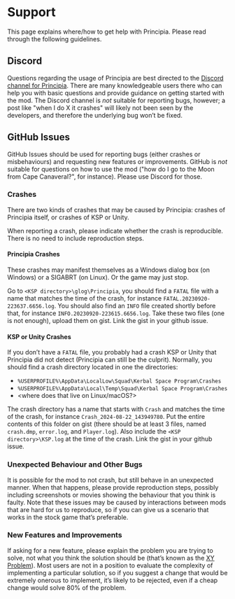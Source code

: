 # Support

This page explains where/how to get help with Principia. Please read through the
following guidelines.

## Discord

Questions regarding the usage of Principia are best directed to the [Discord
channel for
Principia](https://discord.com/channels/319857228905447436/480397772248580098).
There are many knowledgeable users there who can help you with basic questions
and provide guidance on getting started with the mod.  The Discord channel is
*not* suitable for reporting bugs, however; a post like "when I do X it crashes"
will likely not been seen by the developers, and therefore the underlying bug
won’t be fixed.

## GitHub Issues

GitHub Issues should be used for reporting bugs (either crashes or
misbehaviours) and requesting new features or improvements.  GitHub is *not*
suitable for questions on how to use the mod ("how do I go to the Moon from Cape
Canaveral?", for instance).  Please use Discord for those.

### Crashes

There are two kinds of crashes that may be caused by Principia: crashes of 
Principia itself, or crashes of KSP or Unity.

When reporting a crash, please indicate whether the crash is reproducible.
There is no need to include reproduction steps.

#### Principia Crashes

These crashes may manifest themselves as a Windows dialog box (on Windows) or a 
SIGABRT (on Linux).  Or the game may just stop.

Go to `<KSP directory>\glog\Principia`, you should find a `FATAL` file with a
name that matches the time of the crash, for instance
`FATAL.20230920-223637.6656.log`. You should also find an `INFO` file created
shortly before that, for instance `INFO.20230920-223615.6656.log`.  Take these
two files (one is not enough), upload them on gist. Link the gist in your github
issue.

#### KSP or Unity Crashes

If you don’t have a `FATAL` file, you probably had a crash KSP or Unity that
Principia did not detect (Principia can still be the culprit).  Normally, you
should find a crash directory located in one the directories:
*  `%USERPROFILE%\AppData\LocalLow\Squad\Kerbal Space Program\Crashes`
*  `%USERPROFILE%\AppData\Local\Temp\Squad\Kerbal Space Program\Crashes`
*  <where does that live on Linux/macOS?>

The crash directory has a name that starts with `Crash` and matches the time of
the crash, for instance `Crash_2024-08-22_143949780`.  Put the entire contents
of this folder on gist (there should be at least 3 files, named `crash.dmp`,
`error.log`, and `Player.log`).  Also include the `<KSP directory>\KSP.log` at
the time of the crash.  Link the gist in your github issue.

### Unexpected Behaviour and Other Bugs

It is possible for the mod to not crash, but still behave in an unexpected
manner.  When that happens, please provide reproduction steps, possibly
including screenshots or movies showing the behaviour that you think is faulty.
Note that these issues may be caused by interactions between mods that are hard
for us to reproduce, so if you can give us a scenario that works in the stock
game that’s preferable.

### New Features and Improvements

If asking for a new feature, please explain the problem you are trying to solve,
not what you think the solution should be (that’s known as the 
[XY Problem](https://en.wikipedia.org/wiki/XY_problem)).  Most users are not in
a position to evaluate the complexity of implementing a particular solution, so
if you suggest a change that would be extremely onerous to implement, it’s
likely to be rejected, even if a cheap change would solve 80% of the problem.